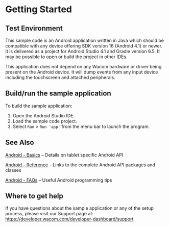 # Getting Started

## Test Environment
This sample code is an Android application written in Java which should be compatible with any device offering SDK version 16 (Android 4.1) or newer. It is delivered as a project for Android Studio 4.1 and Gradle version 6.5. It may be possible to open or build the project in other IDEs.

This application does not depend on any Wacom hardware or driver being present on the Android device. It will dump events from any input device including the touchscreen and attached peripherals.

## Build/run the sample application
To build the sample application:

1. Open the Android Studio IDE.
2. Load the sample code project.
3. Select ```Run``` > ```Run 'app'```	 from the menu bar to launch the program.

## See Also

[Android - Basics](android-basics) – Details on tablet specific Android API

[Android - Reference](android-reference) – Links to the complete Android API packages and classes

[Android - FAQs](android-faqs) – Useful Android programming tips
## Where to get help
If you have questions about the sample application or any of the setup process, please visit our Support page at: https://developer.wacom.com/developer-dashboard/support
